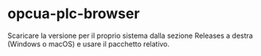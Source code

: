 # opcua-plc-browser

Scaricare la versione per il proprio sistema dalla sezione Releases a destra (Windows o macOS) e usare il pacchetto relativo.
